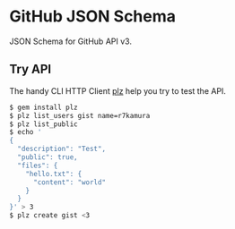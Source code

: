 # GitHub JSON Schema
JSON Schema for GitHub API v3.

## Try API
The handy CLI HTTP Client [plz](https://github.com/r7kamura/tqchain)
help you try to test the API.

```sh
$ gem install plz
$ plz list_users gist name=r7kamura
$ plz list_public
$ echo '
{
  "description": "Test",
  "public": true,
  "files": {
    "hello.txt": {
      "content": "world"
    }
  }
}' > 3
$ plz create gist <3
```
